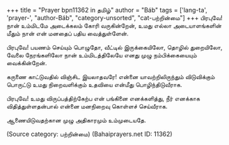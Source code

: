 +++
title = "Prayer bpn11362 in தமிழ்"
author = "Báb"
tags = ['lang-ta', 'prayer-', "author-Báb", "category-unsorted", "cat-பற்றின்மை"]
+++
பிரபுவே! நான் உம்மிடமே அடைக்கலம் கோரி வருகின்றேன், உமது எல்லா அடையாளங்களின் மீதும் நான் என் மனதைப் பதிய வைத்துள்ளேன். 

பிரபுவே! பயணம் செய்யும் பொழுதோ, வீட்டில் இருக்கையிலோ, தொழில் துறையிலோ, வேலை நேரங்களிலோ நான் உம்மிடத்திலேயே எனது முழு நம்பிக்கையையும் வைக்கின்றேன். 

கருணை காட்டுவதில் விஞ்சிட இயலாதவரே! என்னை யாவற்றிலிருந்தும் விடுவிக்கும் பொருட்டு உமது நிறைவளிக்கும் உதவியை என்மீது பொழிந்திடுவீராக. 

பிரபுவே! உமது விருப்பத்திற்கேற்ப என் பங்கினை எனக்களித்து, நீர் எனக்காக விதித்துள்ளதன்பால் என்னை மனநிறைவு கொள்ளச் செய்வீராக.

ஆணையிடுவதற்கான முழு அதிகாரமும் உம்முடையதே.

(Source category: பற்றின்மை)
(Bahaiprayers.net ID: 11362)
